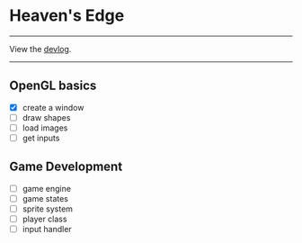 # Heaven's Edge

***

View the [devlog](devlog/list.md).

***

## OpenGL basics

  - [x] create a window
  - [ ] draw shapes
  - [ ] load images
  - [ ] get inputs

## Game Development

  - [ ] game engine
  - [ ] game states
  - [ ] sprite system
  - [ ] player class
  - [ ] input handler
